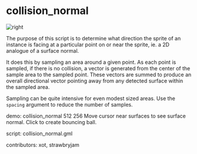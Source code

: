 collision_normal
================

![right](/images/collision_normal.png "collision_normal() sampler")

The purpose of this script is to determine what direction the sprite of
an instance is facing at a particular point on or near the sprite,
ie. a 2D analogue of a surface normal.

It does this by sampling an area around a given point. As each point is
sampled, if there is no collision, a vector is generated from the center
of the sample area to the sampled point. These vectors are summed to
produce an overall directional vector pointing away from any detected
surface within the sampled area.

Sampling can be quite intensive for even modest sized areas. Use the
`spacing` argument to reduce the number of samples.

demo: collision_normal 512 256
Move cursor near surfaces to see surface normal. Click to create bouncing ball.

script: collision_normal.gml

contributors: xot, strawbryjam

